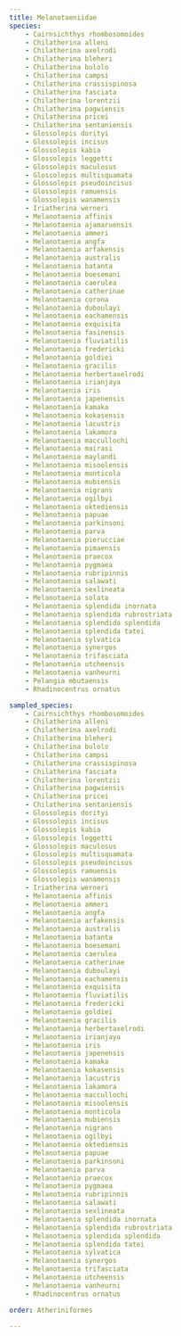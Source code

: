 ```yaml
---
title: Melanotaeniidae
species:
    - Cairnsichthys rhombosomoides
    - Chilatherina alleni
    - Chilatherina axelrodi
    - Chilatherina bleheri
    - Chilatherina bulolo
    - Chilatherina campsi
    - Chilatherina crassispinosa
    - Chilatherina fasciata
    - Chilatherina lorentzii
    - Chilatherina pagwiensis
    - Chilatherina pricei
    - Chilatherina sentaniensis
    - Glossolepis dorityi
    - Glossolepis incisus
    - Glossolepis kabia
    - Glossolepis leggetti
    - Glossolepis maculosus
    - Glossolepis multisquamata
    - Glossolepis pseudoincisus
    - Glossolepis ramuensis
    - Glossolepis wanamensis
    - Iriatherina werneri
    - Melanotaenia affinis
    - Melanotaenia ajamaruensis
    - Melanotaenia ammeri
    - Melanotaenia angfa
    - Melanotaenia arfakensis
    - Melanotaenia australis
    - Melanotaenia batanta
    - Melanotaenia boesemani
    - Melanotaenia caerulea
    - Melanotaenia catherinae
    - Melanotaenia corona
    - Melanotaenia duboulayi
    - Melanotaenia eachamensis
    - Melanotaenia exquisita
    - Melanotaenia fasinensis
    - Melanotaenia fluviatilis
    - Melanotaenia fredericki
    - Melanotaenia goldiei
    - Melanotaenia gracilis
    - Melanotaenia herbertaxelrodi
    - Melanotaenia irianjaya
    - Melanotaenia iris
    - Melanotaenia japenensis
    - Melanotaenia kamaka
    - Melanotaenia kokasensis
    - Melanotaenia lacustris
    - Melanotaenia lakamora
    - Melanotaenia maccullochi
    - Melanotaenia mairasi
    - Melanotaenia maylandi
    - Melanotaenia misoolensis
    - Melanotaenia monticola
    - Melanotaenia mubiensis
    - Melanotaenia nigrans
    - Melanotaenia ogilbyi
    - Melanotaenia oktediensis
    - Melanotaenia papuae
    - Melanotaenia parkinsoni
    - Melanotaenia parva
    - Melanotaenia pierucciae
    - Melanotaenia pimaensis
    - Melanotaenia praecox
    - Melanotaenia pygmaea
    - Melanotaenia rubripinnis
    - Melanotaenia salawati
    - Melanotaenia sexlineata
    - Melanotaenia solata
    - Melanotaenia splendida inornata
    - Melanotaenia splendida rubrostriata
    - Melanotaenia splendida splendida
    - Melanotaenia splendida tatei
    - Melanotaenia sylvatica
    - Melanotaenia synergos
    - Melanotaenia trifasciata
    - Melanotaenia utcheensis
    - Melanotaenia vanheurni
    - Pelangia mbutaensis
    - Rhadinocentrus ornatus

sampled_species:
    - Cairnsichthys rhombosomoides
    - Chilatherina alleni
    - Chilatherina axelrodi
    - Chilatherina bleheri
    - Chilatherina bulolo
    - Chilatherina campsi
    - Chilatherina crassispinosa
    - Chilatherina fasciata
    - Chilatherina lorentzii
    - Chilatherina pagwiensis
    - Chilatherina pricei
    - Chilatherina sentaniensis
    - Glossolepis dorityi
    - Glossolepis incisus
    - Glossolepis kabia
    - Glossolepis leggetti
    - Glossolepis maculosus
    - Glossolepis multisquamata
    - Glossolepis pseudoincisus
    - Glossolepis ramuensis
    - Glossolepis wanamensis
    - Iriatherina werneri
    - Melanotaenia affinis
    - Melanotaenia ammeri
    - Melanotaenia angfa
    - Melanotaenia arfakensis
    - Melanotaenia australis
    - Melanotaenia batanta
    - Melanotaenia boesemani
    - Melanotaenia caerulea
    - Melanotaenia catherinae
    - Melanotaenia duboulayi
    - Melanotaenia eachamensis
    - Melanotaenia exquisita
    - Melanotaenia fluviatilis
    - Melanotaenia fredericki
    - Melanotaenia goldiei
    - Melanotaenia gracilis
    - Melanotaenia herbertaxelrodi
    - Melanotaenia irianjaya
    - Melanotaenia iris
    - Melanotaenia japenensis
    - Melanotaenia kamaka
    - Melanotaenia kokasensis
    - Melanotaenia lacustris
    - Melanotaenia lakamora
    - Melanotaenia maccullochi
    - Melanotaenia misoolensis
    - Melanotaenia monticola
    - Melanotaenia mubiensis
    - Melanotaenia nigrans
    - Melanotaenia ogilbyi
    - Melanotaenia oktediensis
    - Melanotaenia papuae
    - Melanotaenia parkinsoni
    - Melanotaenia parva
    - Melanotaenia praecox
    - Melanotaenia pygmaea
    - Melanotaenia rubripinnis
    - Melanotaenia salawati
    - Melanotaenia sexlineata
    - Melanotaenia splendida inornata
    - Melanotaenia splendida rubrostriata
    - Melanotaenia splendida splendida
    - Melanotaenia splendida tatei
    - Melanotaenia sylvatica
    - Melanotaenia synergos
    - Melanotaenia trifasciata
    - Melanotaenia utcheensis
    - Melanotaenia vanheurni
    - Rhadinocentrus ornatus

order: Atheriniformes

---
```

